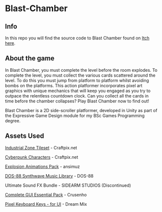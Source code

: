 # Blast-Chamber
## Info
In this repo you will find the source code to Blast Chamber found on [Itch here](https://theamazinghazza.itch.io/blast-chamber).

## About the game
In Blast Chamber, you must complete the level before the room explodes. To complete the level, you must collect the various cards scattered around the level. To do this you must jump from platform to platform whilst avoiding bombs on the platforms. This action platformer incorporates pixel art graphics with unique mechanics that will keep you engaged as you try to outpace the relentless countdown clock. Can you collect all the cards in time before the chamber collapses? Play Blast Chamber now to find out!

Blast Chamber is a 2D side-scroller platformer, developed in Unity as part of the Expressive Game Design module for my BSc Games Programming degree.

## Assets Used
[Industrial Zone Tileset](https://craftpix.net/freebies/free-industrial-zone-tileset-pixel-art/) - Craftpix.net

[Cyberpunk Characters](https://craftpix.net/freebies/free-3-cyberpunk-characters-pixel-art/) - Craftpix.net

[Explosion Animations Pack](https://ansimuz.itch.io/explosion-animations-pack) - ansimuz

[DOS-88 Synthwave Music Library](https://dos88.itch.io/dos-88-music-library) - DOS-88

Ultimate Sound FX Bundle - SIDEARM STUDIOS (Discontinued)

[Complete GUI Essential Pack](https://crusenho.itch.io/complete-gui-essential-pack) - Crusenho

[Pixel Keyboard Keys - for UI](https://dreammix.itch.io/keyboard-keys-for-ui) - Dream Mix 
